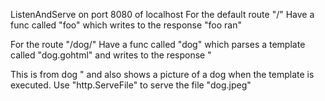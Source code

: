 ListenAndServe on port 8080 of localhost
For the default route "/" Have a func called "foo" which writes to the response "foo ran"

For the route "/dog/" Have a func called "dog" which parses a template called "dog.gohtml" and writes to the response "

This is from dog
" and also shows a picture of a dog when the template is executed.
Use "http.ServeFile" to serve the file "dog.jpeg"
